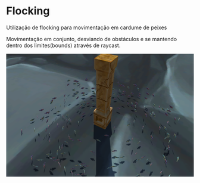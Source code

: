 # Flocking
 Utilização de flocking para movimentação em cardume de peixes
 
 Movimentação em conjunto, desviando de obstáculos e se mantendo dentro dos limites(bounds) através de raycast.
 
 ![Bounds](/assets/Fish_bounds.png)
